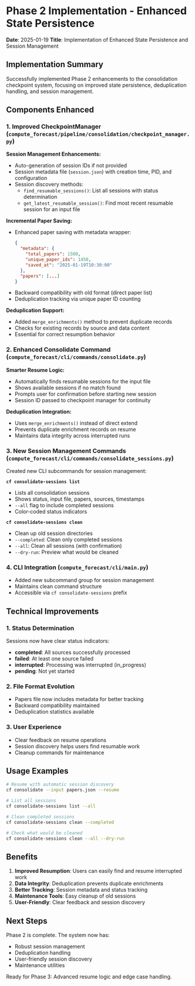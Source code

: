# Phase 2 Implementation - Enhanced State Persistence

**Date**: 2025-01-19
**Title**: Implementation of Enhanced State Persistence and Session Management

## Implementation Summary

Successfully implemented Phase 2 enhancements to the consolidation checkpoint system, focusing on improved state persistence, deduplication handling, and session management.

## Components Enhanced

### 1. Improved CheckpointManager (`compute_forecast/pipeline/consolidation/checkpoint_manager.py`)

**Session Management Enhancements:**
- Auto-generation of session IDs if not provided
- Session metadata file (`session.json`) with creation time, PID, and configuration
- Session discovery methods:
  - `find_resumable_sessions()`: List all sessions with status determination
  - `get_latest_resumable_session()`: Find most recent resumable session for an input file

**Incremental Paper Saving:**
- Enhanced paper saving with metadata wrapper:
  ```json
  {
    "metadata": {
      "total_papers": 1500,
      "unique_paper_ids": 1450,
      "saved_at": "2025-01-19T10:30:00"
    },
    "papers": [...]
  }
  ```
- Backward compatibility with old format (direct paper list)
- Deduplication tracking via unique paper ID counting

**Deduplication Support:**
- Added `merge_enrichments()` method to prevent duplicate records
- Checks for existing records by source and data content
- Essential for correct resumption behavior

### 2. Enhanced Consolidate Command (`compute_forecast/cli/commands/consolidate.py`)

**Smarter Resume Logic:**
- Automatically finds resumable sessions for the input file
- Shows available sessions if no match found
- Prompts user for confirmation before starting new session
- Session ID passed to checkpoint manager for continuity

**Deduplication Integration:**
- Uses `merge_enrichments()` instead of direct extend
- Prevents duplicate enrichment records on resume
- Maintains data integrity across interrupted runs

### 3. New Session Management Commands (`compute_forecast/cli/commands/consolidate_sessions.py`)

Created new CLI subcommands for session management:

**`cf consolidate-sessions list`**
- Lists all consolidation sessions
- Shows status, input file, papers, sources, timestamps
- `--all` flag to include completed sessions
- Color-coded status indicators

**`cf consolidate-sessions clean`**
- Clean up old session directories
- `--completed`: Clean only completed sessions
- `--all`: Clean all sessions (with confirmation)
- `--dry-run`: Preview what would be cleaned

### 4. CLI Integration (`compute_forecast/cli/main.py`)

- Added new subcommand group for session management
- Maintains clean command structure
- Accessible via `cf consolidate-sessions` prefix

## Technical Improvements

### 1. Status Determination
Sessions now have clear status indicators:
- **completed**: All sources successfully processed
- **failed**: At least one source failed
- **interrupted**: Processing was interrupted (in_progress)
- **pending**: Not yet started

### 2. File Format Evolution
- Papers file now includes metadata for better tracking
- Backward compatibility maintained
- Deduplication statistics available

### 3. User Experience
- Clear feedback on resume operations
- Session discovery helps users find resumable work
- Cleanup commands for maintenance

## Usage Examples

```bash
# Resume with automatic session discovery
cf consolidate --input papers.json --resume

# List all sessions
cf consolidate-sessions list --all

# Clean completed sessions
cf consolidate-sessions clean --completed

# Check what would be cleaned
cf consolidate-sessions clean --all --dry-run
```

## Benefits

1. **Improved Resumption**: Users can easily find and resume interrupted work
2. **Data Integrity**: Deduplication prevents duplicate enrichments
3. **Better Tracking**: Session metadata and status tracking
4. **Maintenance Tools**: Easy cleanup of old sessions
5. **User-Friendly**: Clear feedback and session discovery

## Next Steps

Phase 2 is complete. The system now has:
- Robust session management
- Deduplication handling
- User-friendly session discovery
- Maintenance utilities

Ready for Phase 3: Advanced resume logic and edge case handling.
